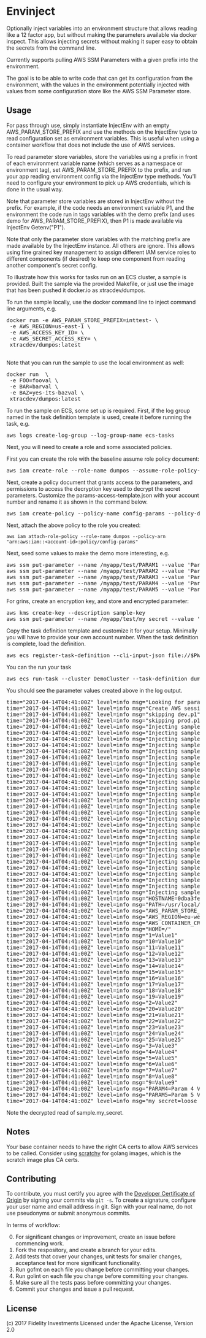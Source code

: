 # Envinject


Optionally inject variables into an environment structure that allows 
reading like a 12 factor app, but without making the parameters available
via docker inspect. This allows injecting secrets without making it super
easy to obtain the secrets from the command line.

Currently supports
pulling AWS SSM Parameters with a given prefix into the environment.

The goal is to be able to write code that can get its configuration from
the environment, with the values in the environment potentially injected
with values from some configuration store like the AWS SSM Parameter
store.

## Usage

For pass through use, simply instantiate InjectEnv with an empty
AWS_PARAM_STORE_PREFIX and use the methods on the InjectEnv type to read 
configuration set as environment variables. This is useful
when using a container workflow that does not include the use of 
AWS services.

To read parameter store variables, store the variables using a 
prefix in front of each environment variable name (which serves as
a namespace or environment tag), set AWS_PARAM_STORE_PREFIX
to the prefix, and run your app reading environment config via the
InjectEnv type methods. You'll need to configure your
environment to pick up AWS credentials, which is done in the usual
way.

Note that parameter store variables are stored in InjectEnv without
the prefix. For example, if the code needs an environment variable
P1, and the environment the code run in tags variables with the
demo prefix (and uses demo for AWS_PARAM_STORE_PREFIX), then
P1 is made available via InjectEnv Getenv("P1").

Note that only the parameter store variables with the matching prefix
are made available by the InjectEnv instance. All others are ignore.
This allows using fine grained key management to assign different 
IAM service roles to different components (if desired) to keep one
component from reading another component's secret config.

To illustrate how this works for tasks run on an ECS cluster, a 
sample is provided. Built the sample via the provided Makefile, or just
use the image that has been pushed it docker.io as xtracdev/dumpos.

To run the sample locally, use the docker command line to inject
command line arguments, e.g.

<pre>
docker run -e AWS_PARAM_STORE_PREFIX=inttest- \
 -e AWS_REGION=us-east-1 \
 -e AWS_ACCESS_KEY_ID=<access key id> \
 -e AWS_SECRET_ACCESS_KEY=<secret access key> \
 xtracdev/dumpos:latest

</pre>

Note that you can run the sample to use the local environment as well:

<pre>
docker run  \
 -e FOO=fooval \
 -e BAR=barval \
 -e BAZ=yes-its-bazval \
 xtracdev/dumpos:latest
</pre>

To run the sample on ECS, some set up is required. First, if the log group
named in the task definition template is used, create it before running
the task, e.g.

<pre>
aws logs create-log-group --log-group-name ecs-tasks
</pre>

Next, you will need to create a role and some associated policies.

First you can create the role with the baseline assume role policy
document:

<pre>
aws iam create-role --role-name dumpos --assume-role-policy-document file://ecs-tasks-trust-policy.json
</pre>

Next, create a policy document that grants access to the parameters, and permissions to
access the decryption key used to decrypt the secret parameters. Customize the 
params-access-template.json with your account number and rename it as shown in the 
command below.

<pre>
aws iam create-policy --policy-name config-params --policy-document file://param-access.json
</pre>

Next, attach the above policy to the role you created:


    aws iam attach-role-policy --role-name dumpos --policy-arn "arn:aws:iam::<account-id>:policy/config-params"


Next, seed some values to make the demo more interesting, e.g.

<pre>
aws ssm put-parameter --name /myapp/test/PARAM1 --value 'Param 1 Value' --type String
aws ssm put-parameter --name /myapp/test/PARAM2 --value 'Param 2 Value' --type String
aws ssm put-parameter --name /myapp/test/PARAM3 --value 'Param 3 Value' --type String
aws ssm put-parameter --name /myapp/test/PARAM4 --value 'Param 4 Value' --type String
aws ssm put-parameter --name /myapp/test/PARAM5 --value 'Param 5 Value' --type String
</pre>

For grins, create an encryption key, and store and encrypted parameter:

<pre>
aws kms create-key --description sample-key
aws ssm put-parameter --name /myapp/test/my_secret --value 'loose lips sink ships' --type SecureString --key-id <id of key created above>
</pre>

Copy the task definition template and customize it for your setup. Minimally
you will have to provide your own account number. When the task definition is complete,
load the definition.

<pre>
aws ecs register-task-definition --cli-input-json file://$PWD/taskdef.json
</pre>

You can the run your task

<pre>
aws ecs run-task --cluster DemoCluster --task-definition dumpos
</pre>

You should see the parameter values created above in the log output.

<pre>
time="2017-04-14T04:41:00Z" level=info msg="Looking for parameters starting with sample."
time="2017-04-14T04:41:00Z" level=info msg="Create AWS session"
time="2017-04-14T04:41:00Z" level=info msg="skipping dev.p1"
time="2017-04-14T04:41:00Z" level=info msg="skipping prod.p1"
time="2017-04-14T04:41:00Z" level=info msg="Injecting sample.1 as 1"
time="2017-04-14T04:41:00Z" level=info msg="Injecting sample.10 as 10"
time="2017-04-14T04:41:00Z" level=info msg="Injecting sample.11 as 11"
time="2017-04-14T04:41:00Z" level=info msg="Injecting sample.12 as 12"
time="2017-04-14T04:41:00Z" level=info msg="Injecting sample.13 as 13"
time="2017-04-14T04:41:00Z" level=info msg="Injecting sample.14 as 14"
time="2017-04-14T04:41:00Z" level=info msg="Injecting sample.15 as 15"
time="2017-04-14T04:41:00Z" level=info msg="Injecting sample.16 as 16"
time="2017-04-14T04:41:00Z" level=info msg="Injecting sample.17 as 17"
time="2017-04-14T04:41:00Z" level=info msg="Injecting sample.18 as 18"
time="2017-04-14T04:41:00Z" level=info msg="Injecting sample.19 as 19"
time="2017-04-14T04:41:00Z" level=info msg="Injecting sample.2 as 2"
time="2017-04-14T04:41:00Z" level=info msg="Injecting sample.20 as 20"
time="2017-04-14T04:41:00Z" level=info msg="Injecting sample.21 as 21"
time="2017-04-14T04:41:00Z" level=info msg="Injecting sample.22 as 22"
time="2017-04-14T04:41:00Z" level=info msg="Injecting sample.23 as 23"
time="2017-04-14T04:41:00Z" level=info msg="Injecting sample.24 as 24"
time="2017-04-14T04:41:00Z" level=info msg="Injecting sample.25 as 25"
time="2017-04-14T04:41:00Z" level=info msg="Injecting sample.3 as 3"
time="2017-04-14T04:41:00Z" level=info msg="Injecting sample.4 as 4"
time="2017-04-14T04:41:00Z" level=info msg="Injecting sample.5 as 5"
time="2017-04-14T04:41:00Z" level=info msg="Injecting sample.6 as 6"
time="2017-04-14T04:41:00Z" level=info msg="Injecting sample.7 as 7"
time="2017-04-14T04:41:00Z" level=info msg="Injecting sample.8 as 8"
time="2017-04-14T04:41:00Z" level=info msg="Injecting sample.9 as 9"
time="2017-04-14T04:41:00Z" level=info msg="Injecting sample.PARAM4 as PARAM4"
time="2017-04-14T04:41:00Z" level=info msg="Injecting sample.PARAM5 as PARAM5"
time="2017-04-14T04:41:00Z" level=info msg="Injecting sample.my_secret as my_secret"
time="2017-04-14T04:41:00Z" level=info msg="HOSTNAME=0dba3fee938f"
time="2017-04-14T04:41:00Z" level=info msg="PATH=/usr/local/sbin:/usr/local/bin:/usr/sbin:/usr/bin:/sbin:/bin"
time="2017-04-14T04:41:00Z" level=info msg="AWS_PARAM_STORE_PREFIX=sample."
time="2017-04-14T04:41:00Z" level=info msg="AWS_REGION=eu-west-1"
time="2017-04-14T04:41:00Z" level=info msg="AWS_CONTAINER_CREDENTIALS_RELATIVE_URI=/v2/credentials/976dde59-36c8-4898-b362-e291d3eba9f3"
time="2017-04-14T04:41:00Z" level=info msg="HOME=/"
time="2017-04-14T04:41:00Z" level=info msg="1=Value1"
time="2017-04-14T04:41:00Z" level=info msg="10=Value10"
time="2017-04-14T04:41:00Z" level=info msg="11=Value11"
time="2017-04-14T04:41:00Z" level=info msg="12=Value12"
time="2017-04-14T04:41:00Z" level=info msg="13=Value13"
time="2017-04-14T04:41:00Z" level=info msg="14=Value14"
time="2017-04-14T04:41:00Z" level=info msg="15=Value15"
time="2017-04-14T04:41:00Z" level=info msg="16=Value16"
time="2017-04-14T04:41:00Z" level=info msg="17=Value17"
time="2017-04-14T04:41:00Z" level=info msg="18=Value18"
time="2017-04-14T04:41:00Z" level=info msg="19=Value19"
time="2017-04-14T04:41:00Z" level=info msg="2=Value2"
time="2017-04-14T04:41:00Z" level=info msg="20=Value20"
time="2017-04-14T04:41:00Z" level=info msg="21=Value21"
time="2017-04-14T04:41:00Z" level=info msg="22=Value22"
time="2017-04-14T04:41:00Z" level=info msg="23=Value23"
time="2017-04-14T04:41:00Z" level=info msg="24=Value24"
time="2017-04-14T04:41:00Z" level=info msg="25=Value25"
time="2017-04-14T04:41:00Z" level=info msg="3=Value3"
time="2017-04-14T04:41:00Z" level=info msg="4=Value4"
time="2017-04-14T04:41:00Z" level=info msg="5=Value5"
time="2017-04-14T04:41:00Z" level=info msg="6=Value6"
time="2017-04-14T04:41:00Z" level=info msg="7=Value7"
time="2017-04-14T04:41:00Z" level=info msg="8=Value8"
time="2017-04-14T04:41:00Z" level=info msg="9=Value9"
time="2017-04-14T04:41:00Z" level=info msg="PARAM4=Param 4 Value"
time="2017-04-14T04:41:00Z" level=info msg="PARAM5=Param 5 Value"
time="2017-04-14T04:41:00Z" level=info msg="my_secret=loose lips sink ships"
</pre>

Note the decrypted read of sample.my_secret. 

## Notes

Your base container needs to have the right CA certs to allow AWS services
to be called. Consider using [scratchy](https://github.com/xtraclabs/scratchy)
for golang images, which is the scratch image plus CA certs.


## Contributing

To contribute, you must certify you agree with the [Developer Certificate of Origin](http://developercertificate.org/)
by signing your commits via `git -s`. To create a signature, configure your user name and email address in git.
Sign with your real name, do not use pseudonyms or submit anonymous commits.


In terms of workflow:

0. For significant changes or improvement, create an issue before commencing work.
1. Fork the respository, and create a branch for your edits.
2. Add tests that cover your changes, unit tests for smaller changes, acceptance test
for more significant functionality.
3. Run gofmt on each file you change before committing your changes.
4. Run golint on each file you change before committing your changes.
5. Make sure all the tests pass before committing your changes.
6. Commit your changes and issue a pull request.

## License

(c) 2017 Fidelity Investments
Licensed under the Apache License, Version 2.0
